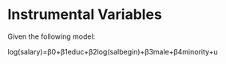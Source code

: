 # Instrumental Variables
Given the following model:

log(salary)=β0+β1educ+β2log(salbegin)+β3male+β4minority+u
